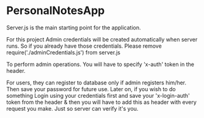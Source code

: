 # PersonalNotesApp

Server.js is the main starting point for the application.

For this project
Admin credentials will be created automatically when server runs.
So if you already have those credentials. Please remove 
  require('./adminCredentials.js')
from server.js

To perform admin operations. You will have to specify 'x-auth' token in the header.

For users, they can register to database only if admin registers him/her. Then save your password for future use.
Later on, if you wish to do something Login using your credentials first and save your 'x-login-auth' token from the header & then you will have to add this as header with every request you make. Just so server can verify it's you.

